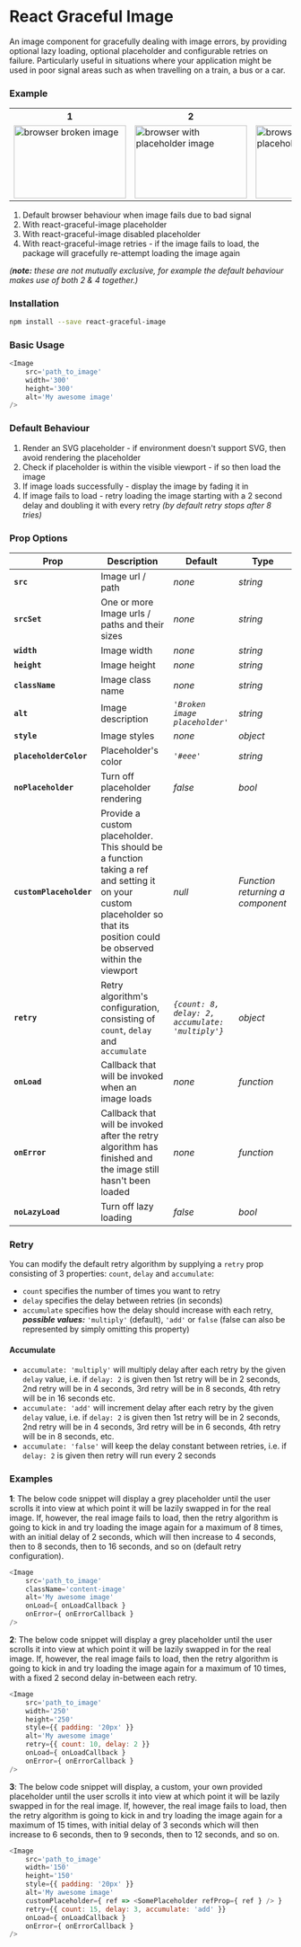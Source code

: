 # React Graceful Image

An image component for gracefully dealing with image errors, by providing optional lazy loading, optional placeholder and configurable retries on failure. Particularly useful in situations where your application might be used in poor signal areas such as when travelling on a train, a bus or a car.

### Example

<table>
<tr>
<th>1</th>
<th>2</th>
<th>3</th>
<th>4</th>
</tr>
  <tr>
    <td><img src='https://user-images.githubusercontent.com/16339741/35174790-8ebe4bcc-fd68-11e7-935b-f15407ef2d94.png' alt='browser broken image' width='200' height='129.411764706'></td>
    <td><img src='https://user-images.githubusercontent.com/16339741/35175624-6aad9568-fd6c-11e7-9aa0-329a5d2b1728.png' alt='browser with placeholder image' width='200' height='129.411764706'></td>
    <td><img src='https://user-images.githubusercontent.com/16339741/35175639-83d1a656-fd6c-11e7-9812-480c251acf98.png' alt='browser without placeholder image' width='200' height='129.411764706'></td>
    <td><img src='https://user-images.githubusercontent.com/16339741/35177052-c962542e-fd74-11e7-8b46-325f444c7970.png' alt='browser with working image after retry' width='200' height='129.411764706'></td>
  </tr>
</table>

1. Default browser behaviour when image fails due to bad signal
2. With react-graceful-image placeholder
3. With react-graceful-image disabled placeholder
4. With react-graceful-image retries - if the image fails to load, the package will gracefully re-attempt loading the image again

_(***note:*** these are not mutually exclusive, for example the default behaviour makes use of both 2 & 4 together.)_

### Installation

```sh
npm install --save react-graceful-image
```

### Basic Usage

```js
<Image
    src='path_to_image'
    width='300'
    height='300'
    alt='My awesome image'
/>
```

### Default Behaviour

1. Render an SVG placeholder - if environment doesn't support SVG, then avoid rendering the placeholder
2. Check if placeholder is within the visible viewport - if so then load the image
3. If image loads successfully - display the image by fading it in
4. If image fails to load - retry loading the image starting with a 2 second delay and doubling it with every retry _(by default retry stops after 8 tries)_

### Prop Options

| Prop                   | Description                                                                      | Default                                          | Type     |
| ---------------------- | -------------------------------------------------------------------------------- | ------------------------------------------------ | -------- |
| **`src`**              | Image url / path                                                                 | _none_                                           | _string_ |
| **`srcSet`**           | One or more Image urls / paths and their sizes                                   | _none_                                           | _string_ |
| **`width`**            | Image width                                                                      | _none_                                           | _string_ |
| **`height`**           | Image height                                                                     | _none_                                           | _string_ |
| **`className`**        | Image class name                                                                 | _none_                                           | _string_ |
| **`alt`**              | Image description                                                                | _`'Broken image placeholder'`_                   | _string_ |
| **`style`**            | Image styles                                                                     | _none_                                           | _object_ |
| **`placeholderColor`** | Placeholder's color                                                              | _`'#eee'`_                                       | _string_ |
| **`noPlaceholder`**    | Turn off placeholder rendering                                                   | _false_                                          | _bool_   |
| **`customPlaceholder`**    | Provide a custom placeholder. This should be a function taking a ref and setting it on your custom placeholder so that its position could be observed within the viewport | _null_ | _Function returning a component_   |
| **`retry`**            | Retry algorithm's configuration, consisting of `count`, `delay` and `accumulate` | _`{count: 8, delay: 2, accumulate: 'multiply'}`_ | _object_ |
| **`onLoad`**            | Callback that will be invoked when an image loads | _none_ | _function_ |
| **`onError`**            | Callback that will be invoked after the retry algorithm has finished and the image still hasn't been loaded | _none_ | _function_ |
| **`noLazyLoad`**       | Turn off lazy loading                                                            | _false_                                          | _bool_   |

### Retry

You can modify the default retry algorithm by supplying a `retry` prop consisting of 3 properties: `count`, `delay` and `accumulate`:

- `count` specifies the number of times you want to retry
- `delay` specifies the delay between retries (in seconds)
- `accumulate` specifies how the delay should increase with each retry, **_possible values:_** `'multiply'` (default), `'add'` or `false` (false can also be represented by simply omitting this property)

#### Accumulate

- `accumulate: 'multiply'` will multiply delay after each retry by the given `delay` value, i.e. if `delay: 2` is given then 1st retry will be in 2 seconds, 2nd retry will be in 4 seconds, 3rd retry will be in 8 seconds, 4th retry will be in 16 seconds etc.
- `accumulate: 'add'` will increment delay after each retry by the given `delay` value, i.e. if `delay: 2` is given then 1st retry will be in 2 seconds, 2nd retry will be in 4 seconds, 3rd retry will be in 6 seconds, 4th retry will be in 8 seconds, etc.
- `accumulate: 'false'` will keep the delay constant between retries, i.e. if `delay: 2` is given then retry will run every 2 seconds

### Examples

**1**: The below code snippet will display a grey placeholder until the user scrolls it into view at which point it will be lazily swapped in for the real image. If, however, the real image fails to load, then the retry algorithm is going to kick in and try loading the image again for a maximum of 8 times, with an initial delay of 2 seconds, which will then increase to 4 seconds, then to 8 seconds, then to 16 seconds, and so on (default retry configuration).

```js
<Image
    src='path_to_image'
    className='content-image'
    alt='My awesome image'
    onLoad={ onLoadCallback }
    onError={ onErrorCallback }
/>
```

**2**: The below code snippet will display a grey placeholder until the user scrolls it into view at which point it will be lazily swapped in for the real image. If, however, the real image fails to load, then the retry algorithm is going to kick in and try loading the image again for a maximum of 10 times, with a fixed 2 second delay in-between each retry.


```js
<Image
    src='path_to_image'
    width='250'
    height='250'
    style={{ padding: '20px' }}
    alt='My awesome image'
    retry={{ count: 10, delay: 2 }}
    onLoad={ onLoadCallback }
    onError={ onErrorCallback }
/>
```

**3**: The below code snippet will display, a custom, your own provided placeholder until the user scrolls it into view at which point it will be lazily swapped in for the real image. If, however, the real image fails to load, then the retry algorithm is going to kick in and try loading the image again for a maximum of 15 times, with initial delay of 3 seconds which will then increase to 6 seconds, then to 9 seconds, then to 12 seconds, and so on.

```js
<Image
    src='path_to_image'
    width='150'
    height='150'
    style={{ padding: '20px' }}
    alt='My awesome image'
    customPlaceholder={ ref => <SomePlaceholder refProp={ ref } /> }
    retry={{ count: 15, delay: 3, accumulate: 'add' }}
    onLoad={ onLoadCallback }
    onError={ onErrorCallback }
/>
```
